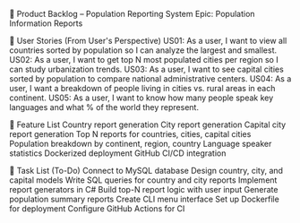 📝 Product Backlog – Population Reporting System
Epic: Population Information Reports


🔸 User Stories (From User's Perspective)
US01: As a user, I want to view all countries sorted by population so I can analyze the largest and smallest.
US02: As a user, I want to get top N most populated cities per region so I can study urbanization trends.
US03: As a user, I want to see capital cities sorted by population to compare national administrative centers.
US04: As a user, I want a breakdown of people living in cities vs. rural areas in each continent.
US05: As a user, I want to know how many people speak key languages and what % of the world they represent.


🔹 Feature List
Country report generation
City report generation
Capital city report generation
Top N reports for countries, cities, capital cities
Population breakdown by continent, region, country
Language speaker statistics
Dockerized deployment
GitHub CI/CD integration


🔧 Task List (To-Do)
 Connect to MySQL database
 Design country, city, and capital models
 Write SQL queries for country and city reports
 Implement report generators in C#
 Build top-N report logic with user input
 Generate population summary reports
 Create CLI menu interface
 Set up Dockerfile for deployment
 Configure GitHub Actions for CI

